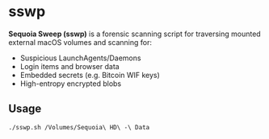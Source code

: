 # sswp

**Sequoia Sweep (sswp)** is a forensic scanning script for traversing mounted external macOS volumes and scanning for:

- Suspicious LaunchAgents/Daemons
- Login items and browser data
- Embedded secrets (e.g. Bitcoin WIF keys)
- High-entropy encrypted blobs

## Usage

```bash
./sswp.sh /Volumes/Sequoia\ HD\ -\ Data
